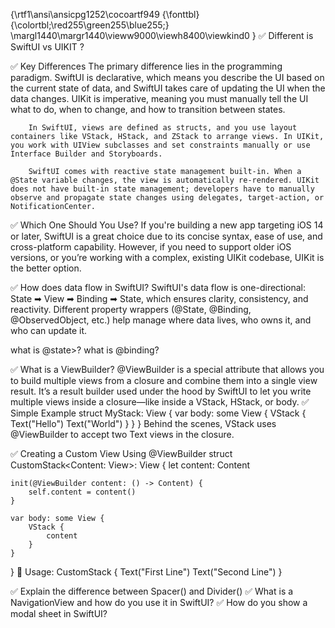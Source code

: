 {\rtf1\ansi\ansicpg1252\cocoartf949
{\fonttbl}
{\colortbl;\red255\green255\blue255;}
\margl1440\margr1440\vieww9000\viewh8400\viewkind0
}
✅ Different is SwiftUI vs UIKIT ?

✅ Key Differences
        The primary difference lies in the programming paradigm. SwiftUI is declarative, which means you describe the UI based on the current state of data, and SwiftUI takes care of updating the UI when the data changes. UIKit is imperative, meaning you must manually tell the UI what to do, when to change, and how to transition between states.

        In SwiftUI, views are defined as structs, and you use layout containers like VStack, HStack, and ZStack to arrange views. In UIKit, you work with UIView subclasses and set constraints manually or use Interface Builder and Storyboards.

        SwiftUI comes with reactive state management built-in. When a @State variable changes, the view is automatically re-rendered. UIKit does not have built-in state management; developers have to manually observe and propagate state changes using delegates, target-action, or NotificationCenter.
       
✅ Which One Should You Use?
        If you're building a new app targeting iOS 14 or later, SwiftUI is a great choice due to its concise syntax, ease of use, and cross-platform capability. However, if you need to support older iOS versions, or you’re working with a complex, existing UIKit codebase, UIKit is the better option.
   

✅ How does data flow in SwiftUI?
SwiftUI's data flow is one-directional: State ➡ View ➡ Binding ➡ State, which ensures clarity, consistency, and reactivity. Different property wrappers (@State, @Binding, @ObservedObject, etc.) help manage where data lives, who owns it, and who can update it.

 what is @state>?
 what is @binding?
 
✅ What is a ViewBuilder?
@ViewBuilder is a special attribute that allows you to build multiple views from a closure and combine them into a single view result. It’s a result builder used under the hood by SwiftUI to let you write multiple views inside a closure—like inside a VStack, HStack, or body.
✅ Simple Example
struct MyStack: View {
    var body: some View {
        VStack {
            Text("Hello")
            Text("World")
        }
    }
}
Behind the scenes, VStack uses @ViewBuilder to accept two Text views in the closure.

✅ Creating a Custom View Using @ViewBuilder
struct CustomStack<Content: View>: View {
    let content: Content

    init(@ViewBuilder content: () -> Content) {
        self.content = content()
    }

    var body: some View {
        VStack {
            content
        }
    }
}
🔸 Usage:
CustomStack {
    Text("First Line")
    Text("Second Line")
}

✅ Explain the difference between Spacer() and Divider()
✅ What is a NavigationView and how do you use it in SwiftUI?
✅ How do you show a modal sheet in SwiftUI?
